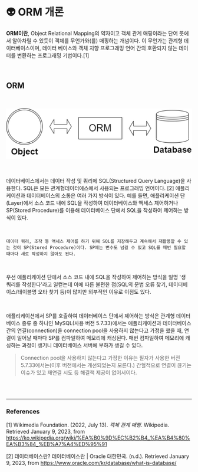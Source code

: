 # :alien: **ORM 개론** 

**ORM이란**, Object Relational Mapping의 약자이고 객체 관계 매핑이라는 단어 뜻에서 알아차릴 수 있듯이 객체를 무언가와(를) 매핑하는 개념이다. 이 무언가는 관계형 데이터베이스이며, 데이터 베이스와 객체 지향 프로그래밍 언어 간의 호환되지 않는 데이터를 변환하는 프로그래밍 기법이다.[1]

<br>

## ORM

<br>

<p align="center"><img src="resources/orm.png"></p>

<br>

데이터베이스에서는 데이터 작성 및 쿼리에 SQL(Structured Query Language)을 사용한다. SQL은 모든 관계형데이터에스에서 사용되는 프로그래밍 언어이다. [2] 애플리케이션과 데이터베이스의 소통은 여러 가지 방식이 있다. 예를 들면, 애플리케이션 단(Layer)에서 소스 코드 내에 SQL을 작성하여 데이터베이스와 액세스 제어하거나 SP(Stored Procedure)를 이용해 데이터베이스 단에서 SQL을 작성하여 제어하는 방식이 있다. 

<br>

```
데이터 쿼리, 조작 등 액세스 제어를 하기 위해 SQL를 저장해두고 계속해서 재활용할 수 있는 것이 SP(Stored Procedure)이다. SP에는 변수도 넘길 수 있고 SQL를 매번 필요할 때마다 새로 작성하지 않아도 된다.
```

<br>

우선 애플리케이션 단에서 소스 코드 내에 SQL을 작성하여 제어하는 방식을 일명 '생 쿼리를 작성한다'라고 일컫는데 이에 따른 불편한 점(SQL의 문법 오류 찾기, 데이터베이스/테이블명 오타 찾기 등)이 많지만 외부적인 이유로 이점도 있다. 

<br>

애플리케이션에서 SP를 호출하여 데이터베이스 단에서 제어하는 방식은 관계형 데이터베이스 종류 중 하나인 MySQL(사용 버전 5.7.33)에서는 애플리케이션과 데이터베이스 간의 연결(connection)을 connection pool을 사용하지 않는다고 가정을 했을 때, 연결이 일어날 때마다 SP를 컴파일하여 메모리에 캐싱된다. 매번 컴파일하여 메모리에 캐싱하는 과정이 생기니 데이터베이스 서버에 부하가 생길 수 있다.
> Connection pool을 사용하지 않는다고 가정한 이유는 필자가 사용한 버전 5.7.33에서는(이후 버전에서는 개선되었는지 모른다.) 간헐적으로 연결이 끊기는 이슈가 있고 재연결 시도 등 해결책 제공이 없어서이다.

<br> 



<br>

---
### **References**
[1] Wikimedia Foundation. (2022, July 13). *객체 관계 매핑*. Wikipedia. Retrieved January 9, 2023, from https://ko.wikipedia.org/wiki/%EA%B0%9D%EC%B2%B4_%EA%B4%80%EA%B3%84_%EB%A7%A4%ED%95%91 

[2] 데이터베이스란? 데이터베이스란 | Oracle 대한민국. (n.d.). Retrieved January 9, 2023, from https://www.oracle.com/kr/database/what-is-database/ 